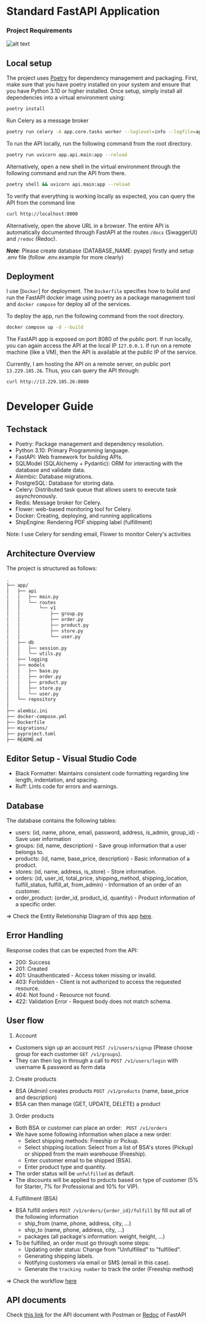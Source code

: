 # Standard FastAPI Application

### Project Requirements

![alt text](figures/requirements.jpg)

## Local setup

The project uses [Poetry](https://python-poetry.org/) for dependency management
and packaging. First, make sure that you have poetry installed on your system and
ensure that you have Python 3.10 or higher installed. Once setup, simply
install all dependencies into a virtual environment using:

```bash
poetry install
```

Run Celery as a message broker

```bash
poetry run celery -A app.core.tasks worker --loglevel=info --logfile=app/logging/celery.log
```

To run the API locally, run the following command from the root directory.

```bash
poetry run uvicorn app.api.main:app --reload
```

Alternatively, open a new shell in the virtual environment through the following
command and run the API from there.

```bash
poetry shell && uvicorn api.main:app --reload
```

To verify that everything is working locally as expected, you can query the API
from the command line

```bash
curl http://localhost:8000
```

Alternatively, open the above URL in a browser. The entire API is automatically
documented through FastAPI at the routes `/docs` (SwaggerUI) and `/redoc` (Redoc).

**_Note_**: Please create database (DATABASE_NAME: pyapp) firstly and setup .env file (follow .env.example for more clearly)

## Deployment

I use [`Docker`] for deployment. The `Dockerfile` specifies how to build
and run the FastAPI docker image using poetry as a package management tool and `docker compose` for deploy all of the services.

To deploy the app, run the following command from the root directory.

```bash
docker compose up -d --build
```

The FastAPI app is exposed on port 8080 of the public port. If run locally,
you can again access the API at the local IP `127.0.0.1`. If run on a remote
machine (like a VM), then the API is available at the public IP of the service.

Currently, I am hosting the API on a remote server, on public port `13.229.185.26`. Thus, you can query the API through:

```bash
curl http://13.229.185.26:8080
```

# Developer Guide

## Techstack

- Poetry: Package management and dependency resolution.
- Python 3.10: Primary Programming language.
- FastAPI: Web framework for building APIs.
- SQLModel (SQLAlchemy + Pydantic): ORM for interacting with the database and validate data.
- Alembic: Database migrations.
- PostgreSQL: Database for storing data.
- Celery: Distributed task queue that allows users to execute task asynchronously.
- Redis: Message broker for Celery.
- Flower: web-based monitoring tool for Celery.
- Docker: Creating, deploying, and running applications
- ShipEngine: Rendering PDF shipping label (fulfillment)

Note: I use Celery for sending email, Flower to monitor Celery's activities

## Architecture Overview

The project is structured as follows:

```bash
.
├── app/
│   ├── api
│   │   ├── main.py
│   │   └── routes
│   │       └── v1
│   │           ├── group.py
│   │           ├── order.py
│   │           ├── product.py
│   │           ├── store.py
│   │           └── user.py
│   ├── db
│   │   ├── session.py
│   │   └── utils.py
│   ├── logging
│   ├── models
│   │   ├── base.py
│   │   ├── order.py
│   │   ├── product.py
│   │   ├── store.py
│   │   └── user.py
│   └── repository
│
├── alembic.ini
├── docker-compose.yml
├── Dockerfile
├── migrations/
├── pyproject.toml
├── README.md

```

## Editor Setup - Visual Studio Code

- Black Formatter: Maintains consistent code formatting regarding line length, indentation, and spacing.
- Ruff: Lints code for errors and warnings.

## Database

The database contains the following tables:

- users: (id, name, phone, email, password, address, is_admin, group_id) - Save user information
- groups: (id, name, description) - Save group information that a user belongs to.
- products: (id, name, base_price, description) - Basic information of a product.
- stores: (id, name, address, is_store) - Store information.
- orders: (id, user_id, total_price, shipping_method, shipping_location, fulfill_status, fulfill_at, from_admin) - Information of an order of an customer.
- order_product: (order_id, product_id, quantity) - Product information of a specific order.

=> Check the Entity Reletionship Diagram of this app [here](figures/ERD.jpg).

## Error Handling

Response codes that can be expected from the API:

- 200: Success
- 201: Created
- 401: Unauthenticated - Access token missing or invalid.
- 403: Forbidden - Client is not authorized to access the requested resource.
- 404: Not found - Resource not found.
- 422: Validation Error - Request body does not match schema.

## User flow

1. Account

- Customers sign up an account `POST /v1/users/signup` (Please choose group for each customer `GET /v1/groups`).
- They can then log in through a call to `POST /v1/users/login` with username & password as form data

2. Create products

- BSA (Admin) creates products `POST /v1/products` (name, base_price and description)
- BSA can then manage (GET, UPDATE, DELETE) a product

3. Order products

- Both BSA or customer can place an order: ` POST /v1/orders`
- We have some following information when place a new order:
  - Select shipping methods: Freeship or Pickup.
  - Select shipping location: Select from a list of BSA's stores (Pickup) or shipped from the main warehouse (Freeship).
  - Enter customer email to be shipped (BSA).
  - Enter product type and quantity.
- The order status will be `unfulfilled` as default.
- The discounts will be applied to prducts based on type of customer (5% for Starter, 7% for Professional and 10% for VIP).

4. Fulfillment (BSA)

- BSA fulfill orders `POST /v1/orders/{order_id}/fulfill` by fill out all of the following information
  - ship_from (name, phone, address, city, ...)
  - ship_to (name, phone, address, city, ...)
  - packages (all package's information: weight, height, ...)
- To be fulfilled, an order must go through some steps:
  - Updating order status: Change from "Unfulfilled" to "fulfilled".
  - Generating shipping labels.
  - Notifying customers via email or SMS (email in this case).
  - Generate the `tracking number` to track the order (Freeship method)

=> Check the workflow [here](figures/workfow.jpg)

## API documents

Check [this link](https://documenter.getpostman.com/view/20233800/2sAXqpAPpY) for the API document with Postman or [Redoc](http://13.229.185.26:8080/redoc) of FastAPI
